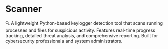 # Scanner
🔍 A lightweight Python-based keylogger detection tool that scans running processes and files for suspicious activity. Features real-time progress tracking, detailed threat analysis, and comprehensive reporting. Built for cybersecurity professionals and system administrators.
